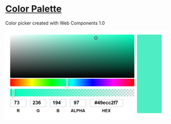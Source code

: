 # [Color Palette](https://zer0s2m.github.io/ColorPalette/app/)

Color picker created with Web Components 1.0

![Example img](example/example-1.png)

